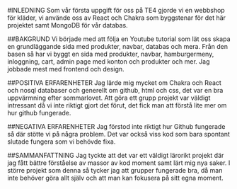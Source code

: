 #INLEDNING
Som vår första uppgift för oss på TE4 gjorde vi en webbshop för kläder, vi använde oss av React och Chakra som byggstenar för det här projektet samt MongoDB för vår databas.

##BAKGRUND
Vi började med att följa en Youtube tutorial som lät oss skapa en grundläggande sida med produkter, navbar, databas och mera. Från den basen så har vi byggt en sida med produkter, navbar, hamburgermeny, inloggning, cart, admin page med konton och produkter och mer. Jag jobbade mest med frontend och design.

##POSITIVA ERFARENHETER
Jag lärde mig mycket om Chakra och React och nosql databaser och generellt om github, html och css, det var en bra uppvärmning efter sommarlovet. Att göra ett grupp 
projekt var väldigt intressant då vi inte riktigt gjort det förut, det fick man att förstå lite mer om hur github fungerade.

##NEGATIVA ERFARENHETER
Jag förstod inte riktigt hur Github fungerade så där stötte vi på några problem. Det var också viss kod som bara spontant slutade fungera som vi behövde fixa.

##SAMMANFATTNING
Jag tyckte att det var ett väldigt lärorikt projekt där jag fått bättre förståelse av massor av kod moment samt lärt mig nya saker. I större projekt som denna så tycker jag att grupper fungerade bra, då man inte behöver göra allt själv och att man kan fokusera på sitt egna moment.
